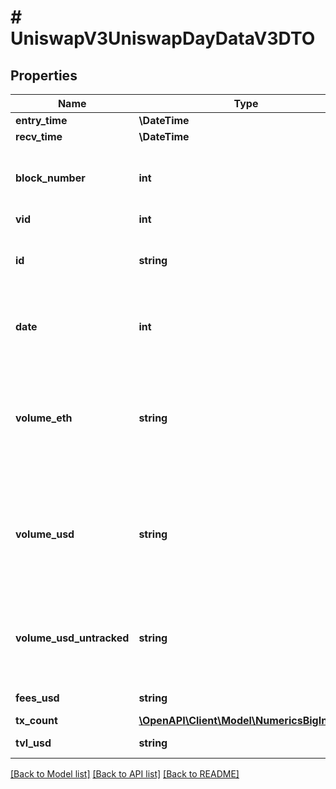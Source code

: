 # # UniswapV3UniswapDayDataV3DTO

## Properties

Name | Type | Description | Notes
------------ | ------------- | ------------- | -------------
**entry_time** | **\DateTime** |  | [optional]
**recv_time** | **\DateTime** |  | [optional]
**block_number** | **int** | Number of block in which entity was recorded. | [optional]
**vid** | **int** |  | [optional]
**id** | **string** | Timestamp rounded to current day by dividing by 86400. | [optional]
**date** | **int** | Timestamp rounded to current day by dividing by 86400. | [optional]
**volume_eth** | **string** | Total volume across all pairs on this day, stored as a derived amount of ETH. | [optional]
**volume_usd** | **string** | Total volume across all pairs on this day, stored as a derived amount of USD. | [optional]
**volume_usd_untracked** | **string** | Total daily volume in Uniswap derived in terms of USD untracked. | [optional]
**fees_usd** | **string** | Fees in USD | [optional]
**tx_count** | [**\OpenAPI\Client\Model\NumericsBigInteger**](NumericsBigInteger.md) |  | [optional]
**tvl_usd** | **string** | Tvl in terms of USD. | [optional]

[[Back to Model list]](../../README.md#models) [[Back to API list]](../../README.md#endpoints) [[Back to README]](../../README.md)
